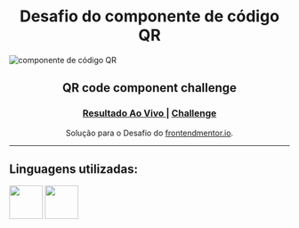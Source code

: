 <h1 align="center">Desafio do componente de código QR</h1>

![componente de código QR](https://user-images.githubusercontent.com/111795220/216732447-560fcb8b-8454-4edf-8b40-59f4516e985d.png)

<h2 align="center">QR code component challenge</h2>

<div align="center">
  <h3>
    <a href="https://master.dsdim9z4imwim.amplifyapp.com/" color="white">
      Resultado Ao Vivo
    </a>
    <span> | </span>
    <a href="https://www.frontendmentor.io/challenges/qr-code-component-iux_sIO_H">
      Challenge
    </a>
  </h3>
</div>
<div align="center">
   Solução para o Desafio do <a href="https://www.frontendmentor.io/challenges/qr-code-component-iux_sIO_H" target="_blank">frontendmentor.io</a>.
</div>

****
## Linguagens utilizadas:

<div>
<img src="https://cdn.jsdelivr.net/gh/devicons/devicon/icons/css3/css3-plain-wordmark.svg" width="60"/>
<img src="https://cdn.jsdelivr.net/gh/devicons/devicon/icons/html5/html5-plain-wordmark.svg" width="60"/>
</div>
